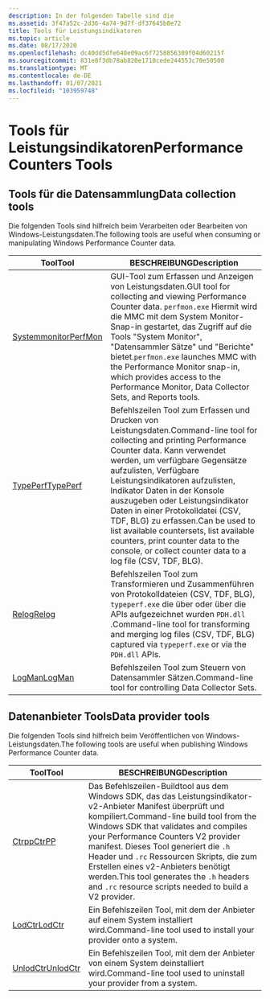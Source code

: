 ```yaml
---
description: In der folgenden Tabelle sind die
ms.assetid: 3f47a52c-2d36-4a74-9d7f-df37645b8e72
title: Tools für Leistungsindikatoren
ms.topic: article
ms.date: 08/17/2020
ms.openlocfilehash: dc40dd5dfe640e09ac6f7258856389f04d60215f
ms.sourcegitcommit: 831e8f3db78ab820e1710cede244553c70e50500
ms.translationtype: MT
ms.contentlocale: de-DE
ms.lasthandoff: 01/07/2021
ms.locfileid: "103959748"
---
```

# <a name="performance-counters-tools"></a><span data-ttu-id="efd6f-103">Tools für Leistungsindikatoren</span><span class="sxs-lookup"><span data-stu-id="efd6f-103">Performance Counters Tools</span></span>

## <a name="data-collection-tools"></a><span data-ttu-id="efd6f-104">Tools für die Datensammlung</span><span class="sxs-lookup"><span data-stu-id="efd6f-104">Data collection tools</span></span>

<span data-ttu-id="efd6f-105">Die folgenden Tools sind hilfreich beim Verarbeiten oder Bearbeiten von Windows-Leistungsdaten.</span><span class="sxs-lookup"><span data-stu-id="efd6f-105">The following tools are useful when consuming or manipulating Windows Performance Counter data.</span></span>

|<span data-ttu-id="efd6f-106">Tool</span><span class="sxs-lookup"><span data-stu-id="efd6f-106">Tool</span></span>|<span data-ttu-id="efd6f-107">BESCHREIBUNG</span><span class="sxs-lookup"><span data-stu-id="efd6f-107">Description</span></span>
|----|-----------
| [<span data-ttu-id="efd6f-108">Systemmonitor</span><span class="sxs-lookup"><span data-stu-id="efd6f-108">PerfMon</span></span>](/windows-server/administration/windows-commands/perfmon) | <span data-ttu-id="efd6f-109">GUI-Tool zum Erfassen und Anzeigen von Leistungsdaten.</span><span class="sxs-lookup"><span data-stu-id="efd6f-109">GUI tool for collecting and viewing Performance Counter data.</span></span> <span data-ttu-id="efd6f-110">`perfmon.exe` Hiermit wird die MMC mit dem System Monitor-Snap-in gestartet, das Zugriff auf die Tools "System Monitor", "Datensammler Sätze" und "Berichte" bietet.</span><span class="sxs-lookup"><span data-stu-id="efd6f-110">`perfmon.exe` launches MMC with the Performance Monitor snap-in, which provides access to the Performance Monitor, Data Collector Sets, and Reports tools.</span></span>
| [<span data-ttu-id="efd6f-111">TypePerf</span><span class="sxs-lookup"><span data-stu-id="efd6f-111">TypePerf</span></span>](/windows-server/administration/windows-commands/typeperf) |<span data-ttu-id="efd6f-112">Befehlszeilen Tool zum Erfassen und Drucken von Leistungsdaten.</span><span class="sxs-lookup"><span data-stu-id="efd6f-112">Command-line tool for collecting and printing Performance Counter data.</span></span> <span data-ttu-id="efd6f-113">Kann verwendet werden, um verfügbare Gegensätze aufzulisten, Verfügbare Leistungsindikatoren aufzulisten, Indikator Daten in der Konsole auszugeben oder Leistungsindikator Daten in einer Protokolldatei (CSV, TDF, BLG) zu erfassen.</span><span class="sxs-lookup"><span data-stu-id="efd6f-113">Can be used to list available countersets, list available counters, print counter data to the console, or collect counter data to a log file (CSV, TDF, BLG).</span></span>
| [<span data-ttu-id="efd6f-114">Relog</span><span class="sxs-lookup"><span data-stu-id="efd6f-114">Relog</span></span>](/windows-server/administration/windows-commands/relog) |<span data-ttu-id="efd6f-115">Befehlszeilen Tool zum Transformieren und Zusammenführen von Protokolldateien (CSV, TDF, BLG), `typeperf.exe` die über oder über die APIs aufgezeichnet wurden `PDH.dll` .</span><span class="sxs-lookup"><span data-stu-id="efd6f-115">Command-line tool for transforming and merging log files (CSV, TDF, BLG) captured via `typeperf.exe` or via the `PDH.dll` APIs.</span></span>
| [<span data-ttu-id="efd6f-116">LogMan</span><span class="sxs-lookup"><span data-stu-id="efd6f-116">LogMan</span></span>](/windows-server/administration/windows-commands/logman) |<span data-ttu-id="efd6f-117">Befehlszeilen Tool zum Steuern von Datensammler Sätzen.</span><span class="sxs-lookup"><span data-stu-id="efd6f-117">Command-line tool for controlling Data Collector Sets.</span></span>

## <a name="data-provider-tools"></a><span data-ttu-id="efd6f-118">Datenanbieter Tools</span><span class="sxs-lookup"><span data-stu-id="efd6f-118">Data provider tools</span></span>

<span data-ttu-id="efd6f-119">Die folgenden Tools sind hilfreich beim Veröffentlichen von Windows-Leistungsdaten.</span><span class="sxs-lookup"><span data-stu-id="efd6f-119">The following tools are useful when publishing Windows Performance Counter data.</span></span>

|<span data-ttu-id="efd6f-120">Tool</span><span class="sxs-lookup"><span data-stu-id="efd6f-120">Tool</span></span>|<span data-ttu-id="efd6f-121">BESCHREIBUNG</span><span class="sxs-lookup"><span data-stu-id="efd6f-121">Description</span></span>
|----|-----------
| [<span data-ttu-id="efd6f-122">Ctrpp</span><span class="sxs-lookup"><span data-stu-id="efd6f-122">CtrPP</span></span>](ctrpp.md) | <span data-ttu-id="efd6f-123">Das Befehlszeilen-Buildtool aus dem Windows SDK, das das Leistungsindikator-v2-Anbieter Manifest überprüft und kompiliert.</span><span class="sxs-lookup"><span data-stu-id="efd6f-123">Command-line build tool from the Windows SDK that validates and compiles your Performance Counters V2 provider manifest.</span></span> <span data-ttu-id="efd6f-124">Dieses Tool generiert die `.h` Header und `.rc` Ressourcen Skripts, die zum Erstellen eines v2-Anbieters benötigt werden.</span><span class="sxs-lookup"><span data-stu-id="efd6f-124">This tool generates the `.h` headers and `.rc` resource scripts needed to build a V2 provider.</span></span>
| [<span data-ttu-id="efd6f-125">LodCtr</span><span class="sxs-lookup"><span data-stu-id="efd6f-125">LodCtr</span></span>](/windows-server/administration/windows-commands/lodctr) | <span data-ttu-id="efd6f-126">Ein Befehlszeilen Tool, mit dem der Anbieter auf einem System installiert wird.</span><span class="sxs-lookup"><span data-stu-id="efd6f-126">Command-line tool used to install your provider onto a system.</span></span>
| [<span data-ttu-id="efd6f-127">UnlodCtr</span><span class="sxs-lookup"><span data-stu-id="efd6f-127">UnlodCtr</span></span>](/windows-server/administration/windows-commands/unlodctr_1) | <span data-ttu-id="efd6f-128">Ein Befehlszeilen Tool, mit dem der Anbieter von einem System deinstalliert wird.</span><span class="sxs-lookup"><span data-stu-id="efd6f-128">Command-line tool used to uninstall your provider from a system.</span></span>
